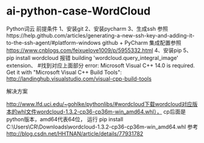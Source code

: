 # ai-python-case-WordCloud
Python词云
前提条件
1、安装git
2、安装pycharm
3、生成ssh 参照https://help.github.com/articles/generating-a-new-ssh-key-and-adding-it-to-the-ssh-agent/#platform-windows
github + PyCharm 集成配置参照 https://www.cnblogs.com/feixuelove1009/p/5955332.html
4、安装pip 
5、pip install wordcloud 报错 
building 'wordcloud.query_integral_image' extension、
#找到对应上面部分
error: Microsoft Visual C++ 14.0 is required. Get it with "Microsoft Visual C++ Build Tools": http://landinghub.visualstudio.com/visual-cpp-build-tools

解决方案

http://www.lfd.uci.edu/~gohlke/pythonlibs/#wordcloud下载wordcloud对应版本的whl文件wordcloud-1.3.2-cp36-cp36m-win_amd64.whl），
cp后面是python版本，amd64代表64位，
运行
pip install C:\Users\CR\Downloads\wordcloud-1.3.2-cp36-cp36m-win_amd64.whl
参考 http://blog.csdn.net/HHTNAN/article/details/77931782
